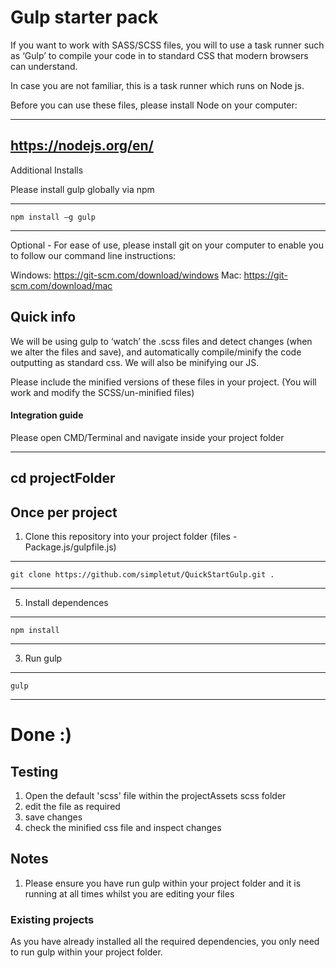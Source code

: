 # Gulp starter pack

If you want to work with SASS/SCSS files, you will to use a task runner such as ‘Gulp’ to compile your code in to standard CSS that modern browsers can understand.

In case you are not familiar, this is a task runner which runs on Node js.

Before you can use these files, please install Node on your computer:

---
https://nodejs.org/en/
---

Additional Installs

Please install gulp globally via npm

---
	npm install –g gulp
---

Optional - For ease of use, please install git on your computer to enable you to follow our command line instructions:

Windows: https://git-scm.com/download/windows
Mac: https://git-scm.com/download/mac


## Quick info


We will be using gulp to ‘watch’ the .scss files and detect changes (when we alter the files and save), and automatically compile/minify the code outputting as standard css. We will also be minifying our JS.

Please include the minified versions of these files in your project. (You will work and modify the SCSS/un-minified files)

#### Integration guide 

Please open CMD/Terminal and navigate inside your project folder

---
cd projectFolder
---

## Once per project 

1. Clone this repository into your project folder (files - Package.js/gulpfile.js)

---
	git clone https://github.com/simpletut/QuickStartGulp.git . 
---

5.	Install dependences 

---
	npm install
---

3. Run gulp
	
---
	gulp
---

# Done :) 

## Testing

1. Open the default 'scss' file within the projectAssets scss folder
2. edit the file as required 
3. save changes 
4. check the minified css file and inspect changes

## Notes

1. Please ensure you have run gulp within your project folder and it is running at all times whilst you are editing your files


### Existing projects

As you have already installed all the required dependencies, you only need to run gulp within your project folder.
